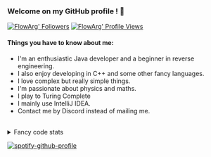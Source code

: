 ### Welcome on my GitHub profile ! 🙋‍
[![FlowArg' Followers](https://img.shields.io/github/followers/FlowArg?color=brightgreen&label=Followers)](https://github.com/FlowArg?tab=followers)
[![FlowArg' Profile Views](https://komarev.com/ghpvc/?username=FlowArg&color=brightgreen)](https://github.com/FlowArg)

#### Things you have to know about me:
* I'm an enthusiastic Java developer and a beginner in reverse engineering.
* I also enjoy developing in C++ and some other fancy languages.
* I love complex but really simple things.
* I'm passionate about physics and maths.
* I play to Turing Complete
* I mainly use IntelliJ IDEA.
* Contact me by Discord instead of mailing me.

<br>
<details>
<summary style="font-size:14px">Fancy code stats</summary>

[![FlowArg's GitHub stats](https://github-readme-stats.vercel.app/api?username=FlowArg&show_icons=true&theme=radical)](https://github.com/anuraghazra/github-readme-stats)
[![FlowArg's top languages](https://github-readme-stats.vercel.app/api/top-langs/?username=FlowArg&hide=rich%20text%20format&theme=radical)](https://github.com/anuraghazra/github-readme-stats)
[![FlowArg's wakatime stats](https://github-readme-stats.vercel.app/api/wakatime?username=FlowArg&theme=radical)](https://github.com/anuraghazra/github-readme-stats)

</details>

[![spotify-github-profile](https://spotify-github-profile.vercel.app/api/view?uid=uifadj4kp0qds4k0wnz7hf5z2&cover_image=true&theme=default&bar_color=53b14f&bar_color_cover=true)](https://spotify-github-profile.vercel.app/api/view?uid=uifadj4kp0qds4k0wnz7hf5z2&redirect=true)
